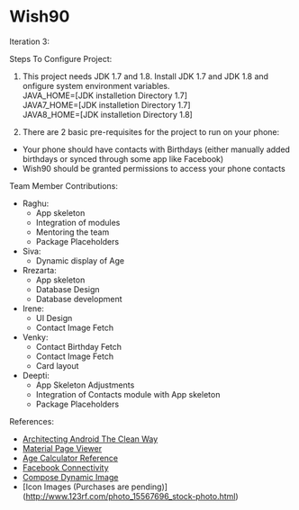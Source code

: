 # Wish90

Iteration 3: 



Steps To Configure Project:

1) This project needs JDK 1.7 and 1.8. Install JDK 1.7 and JDK 1.8 and onfigure system environment variables. <br>
JAVA_HOME=[JDK installetion Directory 1.7]<br>
JAVA7_HOME=[JDK installetion Directory 1.7]<br>
JAVA8_HOME=[JDK installetion Directory 1.8]<br>
<p>

2) There are 2 basic pre-requisites for the project to run on your phone:
+ Your phone should have contacts with Birthdays (either manually added birthdays or synced through some app like Facebook)
+ Wish90 should be granted permissions to access your phone contacts

Team Member Contributions:
+ Raghu:
  * App skeleton
  * Integration of modules
  * Mentoring the team
  * Package Placeholders
+ Siva:
  * Dynamic display of Age
+ Rrezarta:
  * App skeleton
  * Database Design
  * Database development
+ Irene:
  * UI Design
  * Contact Image Fetch
+ Venky:
  * Contact Birthday Fetch
  * Contact Image Fetch
  * Card layout
+ Deepti:
  * App Skeleton Adjustments
  * Integration of Contacts module with App skeleton
  * Package Placeholders

References:
+ [Architecting Android The Clean Way](http://fernandocejas.com/2014/09/03/architecting-android-the-clean-way/)
+ [Material Page Viewer](https://github.com/florent37/MaterialViewPager)
+ [Age Calculator Reference](http://freeprojectscode.com/android-projects/age-calculator/814/)
+ [Facebook Connectivity](http://stackoverflow.com/questions/6236251/android-get-facebook-friends-list)
+ [Compose Dynamic Image](https://gist.github.com/andrei-mak/8573359)
+ [Icon Images (Purchases are pending)] (http://www.123rf.com/photo_15567696_stock-photo.html)



